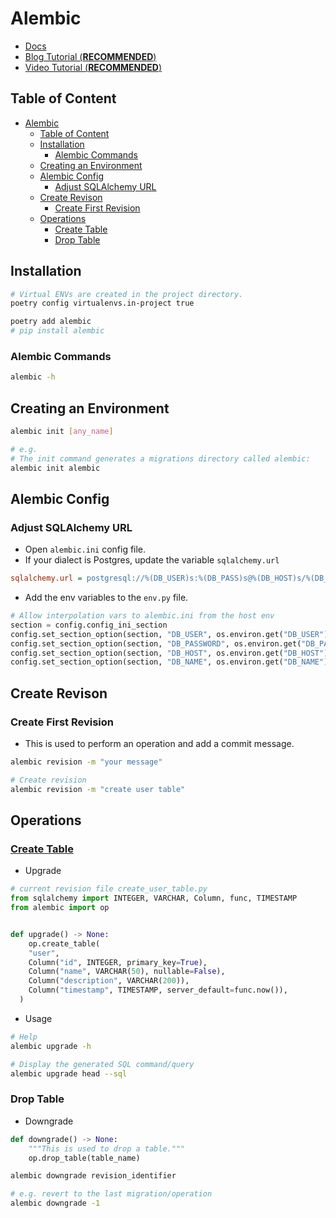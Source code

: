# Alembic

- [Docs](https://alembic.sqlalchemy.org/en/latest/)
- [Blog Tutorial (**RECOMMENDED**)](https://learnbatta.com/blog/getting-started-with-alembic/#why-alembic)
- [Video Tutorial (**RECOMMENDED**)](https://www.youtube.com/watch?v=N9y9QkBM-Aw&ab_channel=AnjaneyuluBatta)

## Table of Content

- [Alembic](#alembic)
  - [Table of Content](#table-of-content)
  - [Installation](#installation)
    - [Alembic Commands](#alembic-commands)
  - [Creating an Environment](#creating-an-environment)
  - [Alembic Config](#alembic-config)
    - [Adjust SQLAlchemy URL](#adjust-sqlalchemy-url)
  - [Create Revison](#create-revison)
    - [Create First Revision](#create-first-revision)
  - [Operations](#operations)
    - [Create Table](#create-table)
    - [Drop Table](#drop-table)

## Installation

```sh
# Virtual ENVs are created in the project directory.
poetry config virtualenvs.in-project true

poetry add alembic
# pip install alembic

```

### Alembic Commands

```sh
alembic -h
```

## Creating an Environment

```sh
alembic init [any_name]

# e.g.
# The init command generates a migrations directory called alembic:
alembic init alembic
```

## Alembic Config

### Adjust SQLAlchemy URL

- Open `alembic.ini` config file.
- If your dialect is Postgres, update the variable `sqlalchemy.url`

```ini
sqlalchemy.url = postgresql://%(DB_USER)s:%(DB_PASS)s@%(DB_HOST)s/%(DB_NAME)s
```

- Add the env variables to the `env.py` file.

```py
# Allow interpolation vars to alembic.ini from the host env
section = config.config_ini_section
config.set_section_option(section, "DB_USER", os.environ.get("DB_USER"))
config.set_section_option(section, "DB_PASSWORD", os.environ.get("DB_PASSWORD"))
config.set_section_option(section, "DB_HOST", os.environ.get("DB_HOST"))
config.set_section_option(section, "DB_NAME", os.environ.get("DB_NAME"))
```


## Create Revison

### Create First Revision

- This is used to perform an operation and add a commit message.

```sh
alembic revision -m "your message"

# Create revision
alembic revision -m "create user table"
```

## Operations

### [Create Table](https://alembic.sqlalchemy.org/en/latest/ops.html#alembic.operations.Operations.create_table)

- Upgrade

```py
# current revision file create_user_table.py
from sqlalchemy import INTEGER, VARCHAR, Column, func, TIMESTAMP
from alembic import op


def upgrade() -> None:
    op.create_table(
    "user",
    Column("id", INTEGER, primary_key=True),
    Column("name", VARCHAR(50), nullable=False),
    Column("description", VARCHAR(200)),
    Column("timestamp", TIMESTAMP, server_default=func.now()),
  )
```

- Usage

```sh
# Help
alembic upgrade -h

# Display the generated SQL command/query
alembic upgrade head --sql
```

### Drop Table

- Downgrade

```py
def downgrade() -> None:
    """This is used to drop a table."""
    op.drop_table(table_name)
```

```sh
alembic downgrade revision_identifier

# e.g. revert to the last migration/operation
alembic downgrade -1
```
